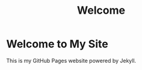 ﻿---
layout: home
title: Welcome
---

# Welcome to My Site

This is my GitHub Pages website powered by Jekyll.
